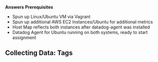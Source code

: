 **Answers**
**Prerequisites**

- Spun up Linux/Ubuntu VM via Vagrant
- Spun up additional AWS EC2 Instances/Ubuntu for additional metrics
- Host Map reflects both instances after datadog-agent was installed
- Datadog Agent for Ubuntu running on both systems, ready to start assignment

**Collecting Data:**
Tags
  - 
